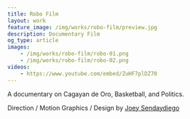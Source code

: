 ```yaml
---
title: Robo Film
layout: work
feature_image: /img/works/robo-film/preview.jpg
description: Documentary Film
og_type: article
images:
    - /img/works/robo-film/robo-01.png
    - /img/works/robo-film/robo-02.png
videos:
    - https://www.youtube.com/embed/ZuHF7plDZ70
---
```

A documentary on Cagayan de Oro, Basketball, and Politics.

Direction / Motion Graphics / Design by <a href="https://vimeo.com/japsendaydiego" target="_blank">Joey Sendaydiego</a>
